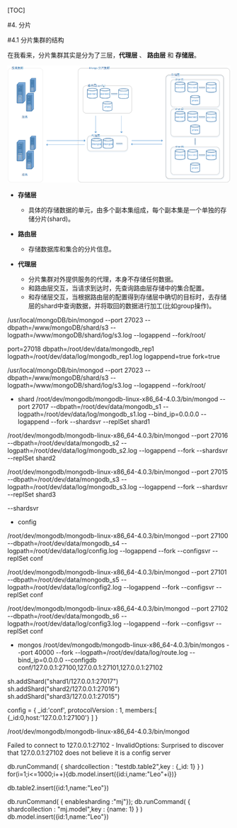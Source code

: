 [TOC]

#4. 分片

#4.1 分片集群的结构

在我看来，分片集群其实是分为了三层，**代理层** 、 **路由层** 和 **存储层**。

![avatar](./分片集群的示意图.png)

- **存储层**   
    + 具体的存储数据的单元，由多个副本集组成，每个副本集是一个单独的存储分片(shard)。

- **路由层**   
    + 存储数据库和集合的分片信息。

- **代理层** 
    + 分片集群对外提供服务的代理，本身不存储任何数据。
    + 和路由层交互，当请求到达时，先查询路由层存储中的集合配置。
    + 和存储层交互，当根据路由层的配置得到存储层中确切的目标时，去存储层的shard中查询数据，并将取回的数据进行加工(比如group操作)。

/usr/local/mongoDB/bin/mongod --port 27023 --dbpath=/www/mongoDB/shard/s3 --logpath=/www/mongoDB/shard/log/s3.log --logappend --fork/root/

port=27018
dbpath=/root/dev/data/mongodb_rep1
logpath=/root/dev/data/log/mongodb_rep1.log
logappend=true
fork=true

/usr/local/mongoDB/bin/mongod --port 27023 --dbpath=/www/mongoDB/shard/s3 --logpath=/www/mongoDB/shard/log/s3.log --logappend --fork/root/

- shard
/root/dev/mongodb/mongodb-linux-x86_64-4.0.3/bin/mongod --port 27017 --dbpath=/root/dev/data/mongodb_s1 --logpath=/root/dev/data/log/mongodb_s1.log --bind_ip=0.0.0.0 --logappend --fork --shardsvr --replSet shard1 

/root/dev/mongodb/mongodb-linux-x86_64-4.0.3/bin/mongod --port 27016 --dbpath=/root/dev/data/mongodb_s2 --logpath=/root/dev/data/log/mongodb_s2.log --logappend --fork  --shardsvr  --replSet shard2

/root/dev/mongodb/mongodb-linux-x86_64-4.0.3/bin/mongod --port 27015 --dbpath=/root/dev/data/mongodb_s3 --logpath=/root/dev/data/log/mongodb_s3.log --logappend --fork  --shardsvr  --replSet shard3

 --shardsvr 

- config

/root/dev/mongodb/mongodb-linux-x86_64-4.0.3/bin/mongod --port 27100 --dbpath=/root/dev/data/mongodb_s4 --logpath=/root/dev/data/log/config.log --logappend --fork --configsvr --replSet conf

/root/dev/mongodb/mongodb-linux-x86_64-4.0.3/bin/mongod --port 27101 --dbpath=/root/dev/data/mongodb_s5 --logpath=/root/dev/data/log/config2.log --logappend --fork --configsvr  --replSet conf

/root/dev/mongodb/mongodb-linux-x86_64-4.0.3/bin/mongod --port 27102 --dbpath=/root/dev/data/mongodb_s6 --logpath=/root/dev/data/log/config3.log --logappend --fork --configsvr  --replSet conf 

- mongos
/root/dev/mongodb/mongodb-linux-x86_64-4.0.3/bin/mongos --port 40000 --fork --logpath=/root/dev/data/log/route.log --bind_ip=0.0.0.0 --configdb conf/127.0.0.1:27100,127.0.0.1:27101,127.0.0.1:27102

sh.addShard("shard1/127.0.0.1:27017")
sh.addShard("shard2/127.0.0.1:27016")
sh.addShard("shard3/127.0.0.1:27015")

config = {
    _id:'conf',
    protocolVersion : 1,
    members:[
        {_id:0,host:'127.0.0.1:27100'}
    ]
}

/root/dev/mongodb/mongodb-linux-x86_64-4.0.3/bin/mongod 




Failed to connect to 127.0.0.1:27102 - InvalidOptions: Surprised to discover that 127.0.0.1:27102 does not believe it is a config server


db.runCommand( { shardcollection : "testdb.table2",key : {_id: 1} } )
for(i=1;i<=1000;i++){db.model.insert({id:i,name:"Leo"+i})}

db.table2.insert({id:1,name:"Leo"})


db.runCommand( { enablesharding :"mj"});
db.runCommand( { shardcollection : "mj.model",key : {name: 1} } )
db.model.insert({id:1,name:"Leo"})

